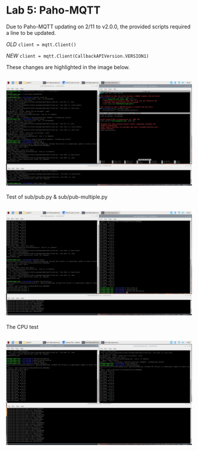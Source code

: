 # Lab 5: Paho-MQTT

Due to Paho-MQTT updating on 2/11 to v2.0.0, the provided scripts required a line to be updated.

*OLD* ``` client = mqtt.Client() ```

*NEW* ``` client = mqtt.Client(CallbackAPIVersion.VERSION1) ```

These changes are highlighted in the image below.

![](Screenshots/lab5_1.png)
---
Test of sub/pub.py & sub/pub-multiple.py

![](Screenshots/lab5_2.png)
---
The CPU test

![](Screenshots/lab5_3.png)
---
